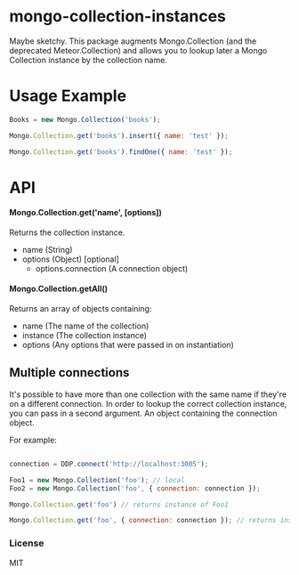 mongo-collection-instances
===============

Maybe sketchy. This package augments Mongo.Collection (and the deprecated Meteor.Collection) and allows you to lookup later a Mongo Collection instance by the collection name.

# Usage Example

```js
Books = new Mongo.Collection('books');

Mongo.Collection.get('books').insert({ name: 'test' });

Mongo.Collection.get('books').findOne({ name: 'test' });
```

# API

#### Mongo.Collection.get('name', [options])

Returns the collection instance.

 - name (String)
 - options (Object) [optional]
   - options.connection (A connection object)

#### Mongo.Collection.getAll()

Returns an array of objects containing:
 - name (The name of the collection)
 - instance (The collection instance)
 - options (Any options that were passed in on instantiation)


## Multiple connections

It's possible to have more than one collection with the same name if they're on a different connection.
In order to lookup the correct collection instance, you can pass in a second argument. An object containing the connection object.

For example:


```js

connection = DDP.connect('http://localhost:3005');

Foo1 = new Mongo.Collection('foo'); // local
Foo2 = new Mongo.Collection('foo', { connection: connection });

Mongo.Collection.get('foo') // returns instance of Foo1

Mongo.Collection.get('foo', { connection: connection }); // returns instance of Foo2
```

### License

MIT
